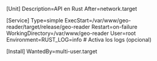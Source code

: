 [Unit]
Description=API en Rust
After=network.target

[Service]
Type=simple
ExecStart=/var/www/geo-reader/target/release/geo-reader
Restart=on-failure
WorkingDirectory=/var/www/geo-reader
User=root
Environment=RUST_LOG=info  # Activa los logs (opcional)

[Install]
WantedBy=multi-user.target

